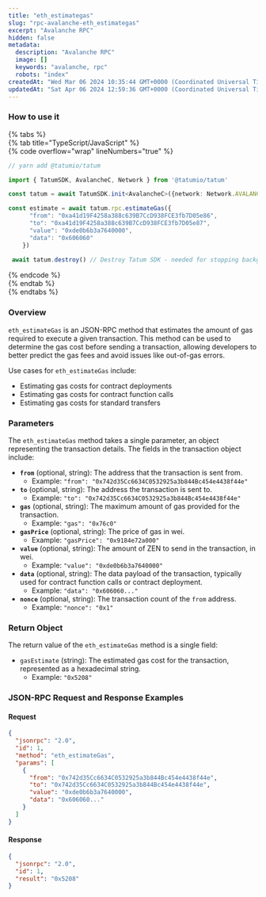 ```yaml
---
title: "eth_estimategas"
slug: "rpc-avalanche-eth_estimategas"
excerpt: "Avalanche RPC"
hidden: false
metadata: 
  description: "Avalanche RPC"
  image: []
  keywords: "avalanche, rpc"
  robots: "index"
createdAt: "Wed Mar 06 2024 10:35:44 GMT+0000 (Coordinated Universal Time)"
updatedAt: "Sat Apr 06 2024 12:59:36 GMT+0000 (Coordinated Universal Time)"
---
```




### How to use it

{% tabs %}  
{% tab title="TypeScript/JavaScript" %}  
{% code overflow="wrap" lineNumbers="true" %}

```typescript
// yarn add @tatumio/tatum

import { TatumSDK, AvalancheC, Network } from '@tatumio/tatum'

const tatum = await TatumSDK.init<AvalancheC>({network: Network.AVALANCHE_C})

const estimate = await tatum.rpc.estimateGas({
      "from": "0xa41d19F4258a388c639B7CcD938FCE3fb7D05e86",
      "to": "0xa41d19F4258a388c639B7CcD938FCE3fb7D05e87",
      "value": "0xde0b6b3a7640000",
      "data": "0x606060"
    })
    
 await tatum.destroy() // Destroy Tatum SDK - needed for stopping background jobs
```

{% endcode %}  
{% endtab %}  
{% endtabs %}

### Overview

`eth_estimateGas` is an JSON-RPC method that estimates the amount of gas required to execute a given transaction. This method can be used to determine the gas cost before sending a transaction, allowing developers to better predict the gas fees and avoid issues like out-of-gas errors.

Use cases for `eth_estimateGas` include:

- Estimating gas costs for contract deployments
- Estimating gas costs for contract function calls
- Estimating gas costs for standard transfers

### Parameters

The `eth_estimateGas` method takes a single parameter, an object representing the transaction details. The fields in the transaction object include:

- **`from`** (optional, string): The address that the transaction is sent from.
  - Example: `"from": "0x742d35Cc6634C0532925a3b844Bc454e4438f44e"`
- **`to`** (optional, string): The address the transaction is sent to.
  - Example: `"to": "0x742d35Cc6634C0532925a3b844Bc454e4438f44e"`
- **`gas`** (optional, string): The maximum amount of gas provided for the transaction.
  - Example: `"gas": "0x76c0"`
- **`gasPrice`** (optional, string): The price of gas in wei.
  - Example: `"gasPrice": "0x9184e72a000"`
- **`value`** (optional, string): The amount of ZEN to send in the transaction, in wei.
  - Example: `"value": "0xde0b6b3a7640000"`
- **`data`** (optional, string): The data payload of the transaction, typically used for contract function calls or contract deployment.
  - Example: `"data": "0x606060..."`
- **`nonce`** (optional, string): The transaction count of the `from` address.
  - Example: `"nonce": "0x1"`

### Return Object

The return value of the `eth_estimateGas` method is a single field:

- `gasEstimate` (string): The estimated gas cost for the transaction, represented as a hexadecimal string.
  - Example: `"0x5208"`

### JSON-RPC Request and Response Examples

#### Request

```json
{
  "jsonrpc": "2.0",
  "id": 1,
  "method": "eth_estimateGas",
  "params": [
    {
      "from": "0x742d35Cc6634C0532925a3b844Bc454e4438f44e",
      "to": "0x742d35Cc6634C0532925a3b844Bc454e4438f44e",
      "value": "0xde0b6b3a7640000",
      "data": "0x606060..."
    }
  ]
}
```

#### Response

```json
{
  "jsonrpc": "2.0",
  "id": 1,
  "result": "0x5208"
}
```
